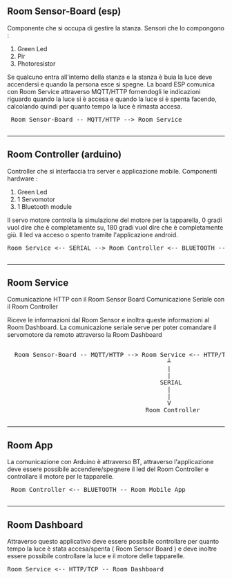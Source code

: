## Room Sensor-Board (esp)
Componente che si occupa di gestire la stanza. Sensori che lo compongono : 
 1) Green Led
 2) Pir
 3) Photoresistor
 
 Se qualcuno entra all'interno della stanza e la stanza è buia la luce deve accendersi e quando la persona esce si spegne. 
 La board ESP comunica con Room Service attraverso MQTT/HTTP fornendogli le indicazioni riguardo quando la luce si è accesa e quando la luce si è spenta facendo, calcolando quindi per quanto tempo la luce è rimasta accesa.
 
 <pre>
 Room Sensor-Board -- MQTT/HTTP --> Room Service
 </pre>
 
 
 ----
 
## Room Controller (arduino)
Controller che si interfaccia tra server e applicazione mobile. Componenti hardware : 
 1) Green Led
 2) 1 Servomotor
 3) 1 Bluetooth module 

Il servo motore controlla la simulazione del motore per la tapparella, 0 gradi vuol dire che è completamente su, 180 gradi vuol dire che è completamente giù. Il led va acceso o spento tramite l'applicazione android. 
 
 <pre>
Room Service <-- SERIAL --> Room Controller <-- BLUETOOTH -- Room Mobile App
 </pre>


----

## Room Service 
 Comunicazione HTTP con il Room Sensor Board
 Comunicazione Seriale con il Room Controller
 
 Riceve le informazioni dal Room Sensor e inoltra queste informazioni al Room Dashboard.
 La comunicazione seriale serve per poter comandare il servomotore da remoto attraverso la Room Dashboard
 <pre>

  Room Sensor-Board -- MQTT/HTTP --> Room Service <-- HTTP/TCP -- Room Dashboard
                                            ┴
                                            |
                                            |
                                          SERIAL
                                            |
                                            |
                                            V
                                      Room Controller 

</pre>
 


 ----
 
## Room App 
 La comunicazione con Arduino è attraverso BT, attraverso l'applicazione deve essere possibile accendere/spegnere il led del Room Controller e controllare il motore per le tapparelle. 

 <pre>
 Room Controller <-- BLUETOOTH -- Room Mobile App
 </pre>


 
 ----
 
## Room Dashboard
Attraverso questo applicativo deve essere possibile controllare per quanto tempo la luce è stata accesa/spenta ( Room Sensor Board ) e deve inoltre essere possibile controllare la luce e il motore delle tapparelle. 

 <pre>
Room Service <-- HTTP/TCP -- Room Dashboard
 </pre>

